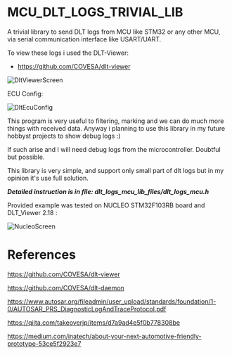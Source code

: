 # MCU_DLT_LOGS_TRIVIAL_LIB
A trivial library to send DLT logs from MCU like STM32 or any other MCU, via serial communication interface like USART/UART. 


To view these logs i used the DLT-Viewer:
 * https://github.com/COVESA/dlt-viewer

![DltViewerScreen](https://github.com/trteodor/MCU_DLT_LOGS_TRIVIAL_LIB/blob/master/Dlt_Viewer_ScreenShot.jpg)

ECU Config:

![DltEcuConfig](https://github.com/trteodor/MCU_DLT_LOGS_TRIVIAL_LIB/blob/master/Ecu_Config.jpg)

This program is very useful to filtering, marking and we can do much more things with received data. Anyway i planning to use this library in my future hobbyst projects to show debug logs :) 

If such arise and I will need debug logs from the microcontroller. Doubtful but possible.

This library is very simple, and support only small part of dlt logs but in my opinion it's use full solution.

**_Detailed instruction is in file: dlt_logs_mcu_lib_files/dlt_logs_mcu.h_**

Provided example was tested on NUCLEO STM32F103RB board and DLT_Viewer 2.18 :

![NucleoScreen](https://github.com/trteodor/MCU_DLT_LOGS_TRIVIAL_LIB/blob/master/NucleoBoard.jpg)


# References

https://github.com/COVESA/dlt-viewer

https://github.com/COVESA/dlt-daemon

https://www.autosar.org/fileadmin/user_upload/standards/foundation/1-0/AUTOSAR_PRS_DiagnosticLogAndTraceProtocol.pdf

https://qiita.com/takeoverjp/items/d7a9ad4e5f0b778308be

https://medium.com/inatech/about-your-next-automotive-friendly-prototype-53ce5f2923e7
